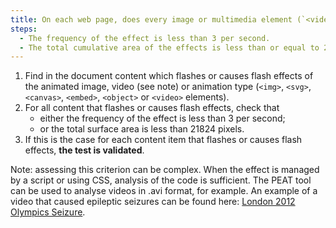 ```yaml
---
title: On each web page, does every image or multimedia element (`<video>` tag, `<img>` tag, `<svg>` tag, `<canvas>` tag, `<embed>` tag or `<object>` tag) that causes a sudden change in brightness or a flash effect meet one of these conditions?
steps:
  - The frequency of the effect is less than 3 per second.
  - The total cumulative area of the effects is less than or equal to 21824 pixels.
---
```


1. Find in the document content which flashes or causes flash effects of the animated image, video (see note) or animation type (`<img>`, `<svg>`, `<canvas>`, `<embed>`, `<object>` or `<video>` elements).
2. For all content that flashes or causes flash effects, check that
   - either the frequency of the effect is less than 3 per second;
   - or the total surface area is less than 21824 pixels.
3. If this is the case for each content item that flashes or causes flash effects, **the test is validated**.

Note: assessing this criterion can be complex. When the effect is managed by a script or using CSS, analysis of the code is sufficient. The PEAT tool can be used to analyse videos in .avi format, for example. An example of a video that caused epileptic seizures can be found here: [London 2012 Olympics Seizure](https://www.youtube.com/watch?v=vs0hfhSje9M).
